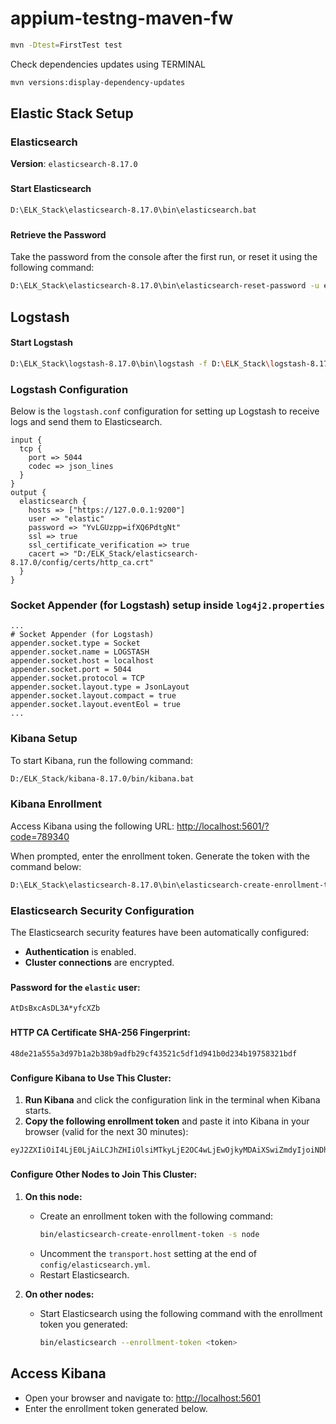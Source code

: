 # appium-testng-maven-fw
```bash
mvn -Dtest=FirstTest test
```

Check dependencies updates using TERMINAL
```bash
mvn versions:display-dependency-updates
```


## Elastic Stack Setup

### Elasticsearch
**Version**: `elasticsearch-8.17.0`
###
#### Start Elasticsearch
```bash
D:\ELK_Stack\elasticsearch-8.17.0\bin\elasticsearch.bat
```
###
#### Retrieve the Password
Take the password from the console after the first run, or reset it using the following command:
```bash
D:\ELK_Stack\elasticsearch-8.17.0\bin\elasticsearch-reset-password -u elastic
```
###
## Logstash
#### Start Logstash
```bash
D:\ELK_Stack\logstash-8.17.0\bin\logstash -f D:\ELK_Stack\logstash-8.17.0\logstash.conf
```

###
### Logstash Configuration
Below is the `logstash.conf` configuration for setting up Logstash to receive logs and send them to Elasticsearch.

```plaintext
input {
  tcp {
    port => 5044
    codec => json_lines
  }
}
output {
  elasticsearch {
    hosts => ["https://127.0.0.1:9200"]
    user => "elastic"
    password => "YvLGUzpp=ifXQ6PdtgNt"
    ssl => true
    ssl_certificate_verification => true
    cacert => "D:/ELK_Stack/elasticsearch-8.17.0/config/certs/http_ca.crt"
  }
}
```

###
### Socket Appender (for Logstash) setup inside `log4j2.properties`
```plaintext
...
# Socket Appender (for Logstash)
appender.socket.type = Socket
appender.socket.name = LOGSTASH
appender.socket.host = localhost
appender.socket.port = 5044
appender.socket.protocol = TCP
appender.socket.layout.type = JsonLayout
appender.socket.layout.compact = true
appender.socket.layout.eventEol = true
...
```
###
### Kibana Setup
To start Kibana, run the following command:

```bash
D:/ELK_Stack/kibana-8.17.0/bin/kibana.bat
```

###
### Kibana Enrollment
Access Kibana using the following URL: [http://localhost:5601/?code=789340](http://localhost:5601/?code=789340)

When prompted, enter the enrollment token. Generate the token with the command below:
```bash
D:\ELK_Stack\elasticsearch-8.17.0\bin\elasticsearch-create-enrollment-token.bat --scope kibana
```

###
### Elasticsearch Security Configuration
The Elasticsearch security features have been automatically configured:

- **Authentication** is enabled.
- **Cluster connections** are encrypted.

###
#### Password for the `elastic` user:
```plaintext
AtDsBxcAsDL3A*yfcXZb
```

###
#### HTTP CA Certificate SHA-256 Fingerprint:
```plaintext
48de21a555a3d97b1a2b38b9adfb29cf43521c5df1d941b0d234b19758321bdf
```

###
#### Configure Kibana to Use This Cluster:
1. **Run Kibana** and click the configuration link in the terminal when Kibana starts.
2. **Copy the following enrollment token** and paste it into Kibana in your browser (valid for the next 30 minutes):
```plaintext
eyJ2ZXIiOiI4LjE0LjAiLCJhZHIiOlsiMTkyLjE2OC4wLjEwOjkyMDAiXSwiZmdyIjoiNDhkZTIxYTU1NWEzZDk3YjFhMmIzOGI5YWRmYjI5Y2Y0MzUyMWM1ZGYxZDk0MWIwZDIzNGIxOTc1ODMyMWJkZiIsImtleSI6IjJ3V3N4Wk1CdlhUaHpqYU92c0prOjBsV3lJOXVsUzAtenNDNFNnT1M4ZUEifQ==
```

###
#### Configure Other Nodes to Join This Cluster:
1. **On this node:**
    - Create an enrollment token with the following command:
      ```bash
      bin/elasticsearch-create-enrollment-token -s node
      ```
   - Uncomment the `transport.host` setting at the end of `config/elasticsearch.yml`.
   - Restart Elasticsearch.

2. **On other nodes:**
    - Start Elasticsearch using the following command with the enrollment token you generated:
      ```bash
      bin/elasticsearch --enrollment-token <token>
      ```
###
## Access Kibana
- Open your browser and navigate to: [http://localhost:5601](http://localhost:5601)
- Enter the enrollment token generated below.